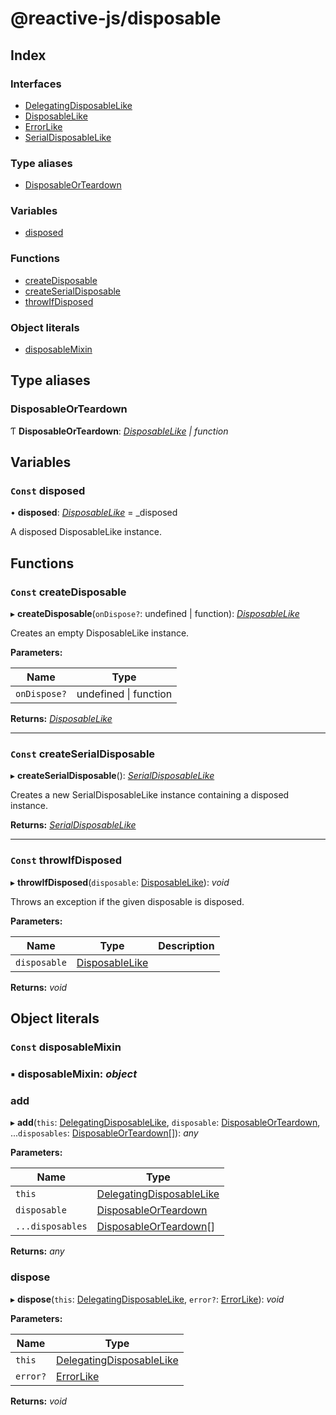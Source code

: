 
# @reactive-js/disposable

## Index

### Interfaces

* [DelegatingDisposableLike](interfaces/delegatingdisposablelike.md)
* [DisposableLike](interfaces/disposablelike.md)
* [ErrorLike](interfaces/errorlike.md)
* [SerialDisposableLike](interfaces/serialdisposablelike.md)

### Type aliases

* [DisposableOrTeardown](README.md#disposableorteardown)

### Variables

* [disposed](README.md#const-disposed)

### Functions

* [createDisposable](README.md#const-createdisposable)
* [createSerialDisposable](README.md#const-createserialdisposable)
* [throwIfDisposed](README.md#const-throwifdisposed)

### Object literals

* [disposableMixin](README.md#const-disposablemixin)

## Type aliases

###  DisposableOrTeardown

Ƭ **DisposableOrTeardown**: *[DisposableLike](interfaces/disposablelike.md) | function*

## Variables

### `Const` disposed

• **disposed**: *[DisposableLike](interfaces/disposablelike.md)* =  _disposed

A disposed DisposableLike instance.

## Functions

### `Const` createDisposable

▸ **createDisposable**(`onDispose?`: undefined | function): *[DisposableLike](interfaces/disposablelike.md)*

Creates an empty DisposableLike instance.

**Parameters:**

Name | Type |
------ | ------ |
`onDispose?` | undefined &#124; function |

**Returns:** *[DisposableLike](interfaces/disposablelike.md)*

___

### `Const` createSerialDisposable

▸ **createSerialDisposable**(): *[SerialDisposableLike](interfaces/serialdisposablelike.md)*

Creates a new SerialDisposableLike instance containing a disposed instance.

**Returns:** *[SerialDisposableLike](interfaces/serialdisposablelike.md)*

___

### `Const` throwIfDisposed

▸ **throwIfDisposed**(`disposable`: [DisposableLike](interfaces/disposablelike.md)): *void*

Throws an exception if the given disposable is disposed.

**Parameters:**

Name | Type | Description |
------ | ------ | ------ |
`disposable` | [DisposableLike](interfaces/disposablelike.md) |   |

**Returns:** *void*

## Object literals

### `Const` disposableMixin

### ▪ **disposableMixin**: *object*

###  add

▸ **add**(`this`: [DelegatingDisposableLike](interfaces/delegatingdisposablelike.md), `disposable`: [DisposableOrTeardown](README.md#disposableorteardown), ...`disposables`: [DisposableOrTeardown](README.md#disposableorteardown)[]): *any*

**Parameters:**

Name | Type |
------ | ------ |
`this` | [DelegatingDisposableLike](interfaces/delegatingdisposablelike.md) |
`disposable` | [DisposableOrTeardown](README.md#disposableorteardown) |
`...disposables` | [DisposableOrTeardown](README.md#disposableorteardown)[] |

**Returns:** *any*

###  dispose

▸ **dispose**(`this`: [DelegatingDisposableLike](interfaces/delegatingdisposablelike.md), `error?`: [ErrorLike](interfaces/errorlike.md)): *void*

**Parameters:**

Name | Type |
------ | ------ |
`this` | [DelegatingDisposableLike](interfaces/delegatingdisposablelike.md) |
`error?` | [ErrorLike](interfaces/errorlike.md) |

**Returns:** *void*
